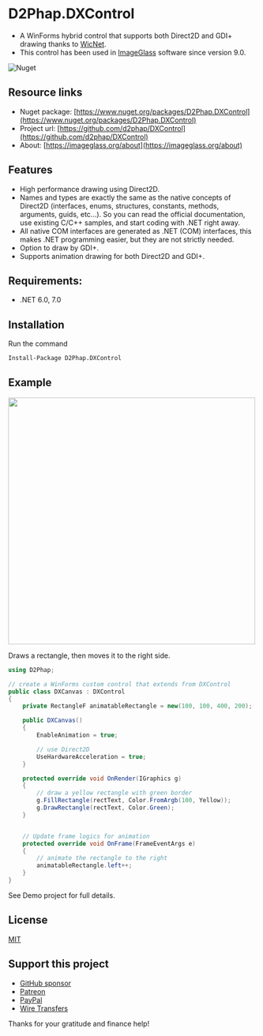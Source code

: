 # D2Phap.DXControl

- A WinForms hybrid control that supports both Direct2D and GDI+ drawing thanks to [WicNet](https://github.com/smourier/WicNet).
- This control has been used in [ImageGlass](https://github.com/d2phap/ImageGlass) software since version 9.0.

![Nuget](https://img.shields.io/nuget/dt/D2Phap.DXControl?color=%2300a8d6&logo=nuget)


## Resource links
- Nuget package: [https://www.nuget.org/packages/D2Phap.DXControl](https://www.nuget.org/packages/D2Phap.DXControl)
- Project url: [https://github.com/d2phap/DXControl](https://github.com/d2phap/DXControl)
- About: [https://imageglass.org/about](https://imageglass.org/about)


## Features
- High performance drawing using Direct2D.
- Names and types are exactly the same as the native concepts of Direct2D (interfaces, enums, structures, constants, methods, arguments, guids, etc...). So you can read the official documentation, use existing C/C++ samples, and start coding with .NET right away.
- All native COM interfaces are generated as .NET (COM) interfaces, this makes .NET programming easier, but they are not strictly needed.
- Option to draw by GDI+.
- Supports animation drawing for both Direct2D and GDI+.

## Requirements:
- .NET 6.0, 7.0

## Installation
Run the command
```bash
Install-Package D2Phap.DXControl
```


## Example


<img src="https://user-images.githubusercontent.com/3154213/185740243-6a3cb1b6-13e6-4888-8c57-ce8ac9998c6e.png" width="500" />

Draws a rectangle, then moves it to the right side.

```cs
using D2Phap;

// create a WinForms custom control that extends from DXControl
public class DXCanvas : DXControl
{
    private RectangleF animatableRectangle = new(100, 100, 400, 200);

    public DXCanvas()
    {
        EnableAnimation = true;

        // use Direct2D
        UseHardwareAcceleration = true;
    }

    protected override void OnRender(IGraphics g)
    {
        // draw a yellow rectangle with green border
        g.FillRectangle(rectText, Color.FromArgb(100, Yellow));
        g.DrawRectangle(rectText, Color.Green);
    }


    // Update frame logics for animation
    protected override void OnFrame(FrameEventArgs e)
    {
        // animate the rectangle to the right
        animatableRectangle.left++;
    }
}

```

See Demo project for full details.

## License
[MIT](LICENSE)

## Support this project
- [GitHub sponsor](https://github.com/sponsors/d2phap)
- [Patreon](https://www.patreon.com/d2phap)
- [PayPal](https://www.paypal.me/d2phap)
- [Wire Transfers](https://donorbox.org/imageglass)

Thanks for your gratitude and finance help!

